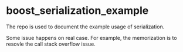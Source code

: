 # boost_serialization_example

The repo is used to document the example usage of serialization.

Some issue happens on real case. For example, the memorization is to resovle the call stack overflow issue.
